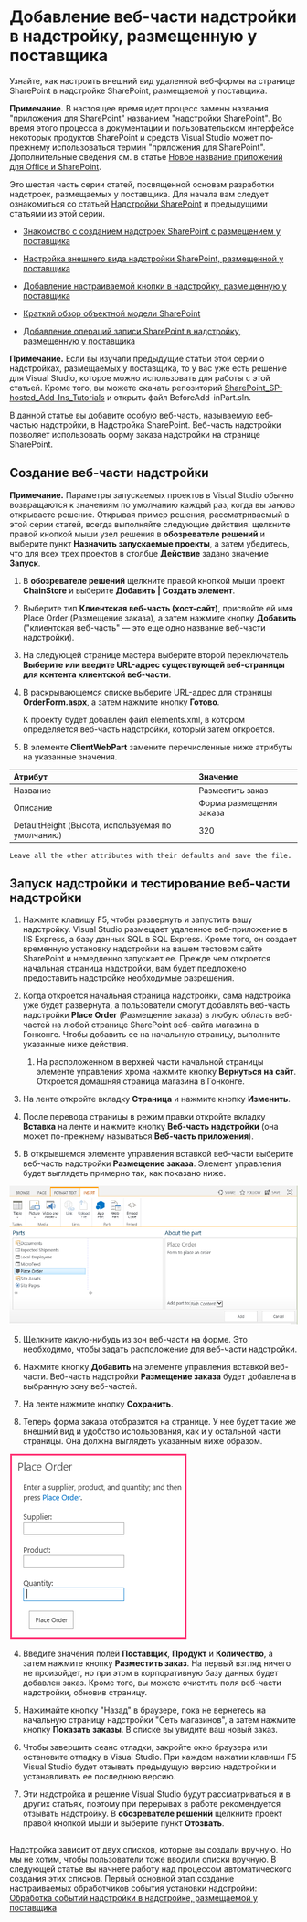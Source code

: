 
# <a name="include-an-add-in-part-in-the-provider-hosted-add-in"></a>Добавление веб-части надстройки в надстройку, размещенную у поставщика
Узнайте, как настроить внешний вид удаленной веб-формы на странице SharePoint в надстройке SharePoint, размещаемой у поставщика.
 

 **Примечание.** В настоящее время идет процесс замены названия "приложения для SharePoint" названием "надстройки SharePoint". Во время этого процесса в документации и пользовательском интерфейсе некоторых продуктов SharePoint и средств Visual Studio может по-прежнему использоваться термин "приложения для SharePoint". Дополнительные сведения см. в статье [Новое название приложений для Office и SharePoint](new-name-for-apps-for-sharepoint#bk_newname).
 

Это шестая часть серии статей, посвященной основам разработки надстроек, размещаемых у поставщика. Для начала вам следует ознакомиться со статьей [Надстройки SharePoint](sharepoint-add-ins) и предыдущими статьями из этой серии.
 

-  [Знакомство с созданием надстроек SharePoint с размещением у поставщика](get-started-creating-provider-hosted-sharepoint-add-ins)
    
 
-  [Настройка внешнего вида надстройки SharePoint, размещенной у поставщика](give-your-provider-hosted-add-in-the-sharepoint-look-and-feel)
    
 
-  [Добавление настраиваемой кнопки в надстройку, размещенную у поставщика](include-a-custom-button-in-the-provider-hosted-add-in)
    
 
-  [Краткий обзор объектной модели SharePoint](get-a-quick-overview-of-the-sharepoint-object-model)
    
 
-  [Добавление операций записи SharePoint в надстройку, размещенную у поставщика](add-sharepoint-write-operations-to-the-provider-hosted-add-in)
    
 

 **Примечание.** Если вы изучали предыдущие статьи этой серии о надстройках, размещаемых у поставщика, то у вас уже есть решение для Visual Studio, которое можно использовать для работы с этой статьей. Кроме того, вы можете скачать репозиторий [SharePoint_SP-hosted_Add-Ins_Tutorials](https://github.com/OfficeDev/SharePoint_Provider-hosted_Add-ins_Tutorials) и открыть файл BeforeAdd-inPart.sln.
 

В данной статье вы добавите особую веб-часть, называемую веб-частью надстройки, в Надстройка SharePoint. Веб-часть надстройки позволяет использовать форму заказа надстройки на странице SharePoint.
 

## <a name="create-the-add-in-part"></a>Создание веб-части надстройки


 

 

 **Примечание.** Параметры запускаемых проектов в Visual Studio обычно возвращаются к значениям по умолчанию каждый раз, когда вы заново открываете решение. Открывая пример решения, рассматриваемый в этой серии статей, всегда выполняйте следующие действия: щелкните правой кнопкой мыши узел решения в **обозревателе решений** и выберите пункт **Назначить запускаемые проекты**, а затем убедитесь, что для всех трех проектов в столбце **Действие** задано значение **Запуск**.
 


1. В **обозревателе решений** щелкните правой кнопкой мыши проект **ChainStore** и выберите **Добавить | Создать элемент**.
    
 
2. Выберите тип **Клиентская веб-часть (хост-сайт)**, присвойте ей имя Place Order (Размещение заказа), а затем нажмите кнопку **Добавить** ("клиентская веб-часть" — это еще одно название веб-части надстройки).
    
 
3. На следующей странице мастера выберите второй переключатель **Выберите или введите URL-адрес существующей веб-страницы для контента клиентской веб-части**.
    
 
4. В раскрывающемся списке выберите URL-адрес для страницы **OrderForm.aspx**, а затем нажмите кнопку **Готово**.
    
    К проекту будет добавлен файл elements.xml, в котором определяется веб-часть надстройки, который затем откроется.
    
 
5. В элементе **ClientWebPart** замените перечисленные ниже атрибуты на указанные значения.
    

|**Атрибут**|**Значение**|
|:-----|:-----|
|Название|Разместить заказ|
|Описание|Форма размещения заказа|
|DefaultHeight (Высота, используемая по умолчанию)|320|

    Leave all the other attributes with their defaults and save the file.
    
 

## <a name="run-the-add-in-and-test-the-add-in-part"></a>Запуск надстройки и тестирование веб-части надстройки


 

 

1. Нажмите клавишу F5, чтобы развернуть и запустить вашу надстройку. Visual Studio размещает удаленное веб-приложение в IIS Express, а базу данных SQL в SQL Express. Кроме того, он создает временную установку надстройки на вашем тестовом сайте SharePoint и немедленно запускает ее. Прежде чем откроется начальная страница надстройки, вам будет предложено предоставить надстройке необходимые разрешения.
    
 
2. Когда откроется начальная страница надстройки, сама надстройка уже будет развернута, а пользователи смогут добавлять веб-часть надстройки **Place Order** (Размещение заказа) в любую область веб-частей на любой странице SharePoint веб-сайта магазина в Гонконге. Чтобы добавить ее на начальную страницу, выполните указанные ниже действия.
    
      1. На расположенном в верхней части начальной страницы элементе управления хрома нажмите кнопку **Вернуться на сайт**. Откроется домашняя страница магазина в Гонконге.
    
 
  2. На ленте откройте вкладку **Страница** и нажмите кнопку **Изменить**.
    
 
  3. После перевода страницы в режим правки откройте вкладку **Вставка** на ленте и нажмите кнопку **Веб-часть надстройки** (она может по-прежнему называться **Веб-часть приложения**).
    
 
  4. В открывшемся элементе управления вставкой веб-части выберите веб-часть надстройки **Размещение заказа**. Элемент управления будет выглядеть примерно так, как показано ниже.
    
  ![Элемент управления вставкой веб-части SharePoint. Выделена веб-часть под названием "Размещение заказа". Ее имя и описание отображаются в поле справа.](../../images/aae61f89-2e9e-4808-8b0c-2439dad7c701.PNG)
 

 

 
  5. Щелкните какую-нибудь из зон веб-части на форме. Это необходимо, чтобы задать расположение для веб-части надстройки. 
    
 
  6. Нажмите кнопку **Добавить** на элементе управления вставкой веб-части. Веб-часть надстройки **Размещение заказа** будет добавлена в выбранную зону веб-частей.
    
 
  7. На ленте нажмите кнопку **Сохранить**.
    
 
3. Теперь форма заказа отобразится на странице. У нее будет такие же внешний вид и удобство использования, как и у остальной части страницы. Она должна выглядеть указанным ниже образом. 
    
  ![Веб-часть надстройки "Размещение заказа" на странице с текстовыми полями "Продукт", "Поставщик" и "Количество", а также кнопкой "Разместить заказ".](../../images/beae2e3c-c1f4-4334-8ab8-0c42252cb2a2.PNG)
 

 

 
4. Введите значения полей **Поставщик**, **Продукт** и **Количество**, а затем нажмите кнопку **Разместить заказ**. На первый взгляд ничего не произойдет, но при этом в корпоративную базу данных будет добавлен заказ. Кроме того, вы можете очистить поля веб-части надстройки, обновив страницу.
    
 
5. Нажимайте кнопку "Назад" в браузере, пока не вернетесь на начальную страницу надстройки "Сеть магазинов", а затем нажмите кнопку **Показать заказы**. В списке вы увидите ваш новый заказ.
    
 
6. Чтобы завершить сеанс отладки, закройте окно браузера или остановите отладку в Visual Studio. При каждом нажатии клавиши F5 Visual Studio будет отзывать предыдущую версию надстройки и устанавливать ее последнюю версию.
    
 
7. Эти надстройка и решение Visual Studio будут рассматриваться и в других статьях, поэтому при перерывах в работе рекомендуется отзывать надстройку. В **обозревателе решений** щелкните проект правой кнопкой мыши и выберите пункт **Отозвать**.
    
 

## 
<a name="Nextsteps"> </a>

 Надстройка зависит от двух списков, которые вы создали вручную. Но мы не хотим, чтобы пользователи тоже вводили списки вручную. В следующей статье вы начнете работу над процессом автоматического создания этих списков. Первый основной этап создание настраиваемых обработчиков события установки надстройки: [Обработка событий надстройки в надстройке, размещаемой у поставщика](handle-add-in-events-in-the-provider-hosted-add-in)
 

 

